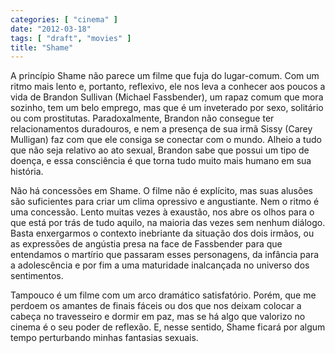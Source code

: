 ```yaml
---
categories: [ "cinema" ]
date: "2012-03-18"
tags: [ "draft", "movies" ]
title: "Shame"
---
```

A princípio Shame não parece um filme que fuja do lugar-comum. Com
um ritmo mais lento e, portanto, reflexivo, ele nos leva a conhecer aos
poucos a vida de Brandon Sullivan (Michael Fassbender), um rapaz comum
que mora sozinho, tem um belo emprego, mas que é um inveterado por sexo,
solitário ou com prostitutas. Paradoxalmente, Brandon não consegue
ter relacionamentos duradouros, e nem a presença de sua irmã Sissy
(Carey Mulligan) faz com que ele consiga se conectar com o mundo. Alheio
a tudo que não seja relativo ao ato sexual, Brandon sabe que possui um
tipo de doença, e essa consciência é que torna tudo muito mais humano
em sua história.

Não há concessões em Shame. O filme não é explícito, mas suas
alusões são suficientes para criar um clima opressivo e angustiante. Nem
o ritmo é uma concessão. Lento muitas vezes à exaustão, nos abre
os olhos para o que está por trás de tudo aquilo, na maioria das
vezes sem nenhum diálogo. Basta enxergarmos o contexto inebriante da
situação dos dois irmãos, ou as expressões de angústia presa na
face de Fassbender para que entendamos o martírio que passaram esses
personagens, da infância para a adolescência e por fim a uma maturidade
inalcançada no universo dos sentimentos.

Tampouco é um filme com um arco dramático satisfatório. Porém, que
me perdoem os amantes de finais fáceis ou dos que nos deixam colocar
a cabeça no travesseiro e dormir em paz, mas se há algo que valorizo
no cinema é o seu poder de reflexão. E, nesse sentido, Shame ficará
por algum tempo perturbando minhas fantasias sexuais.

